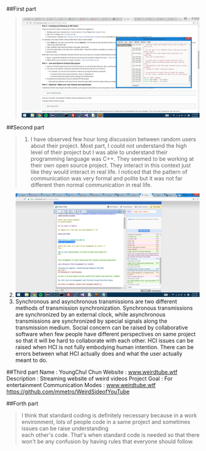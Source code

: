 ##First part
>![pic](Image/part1.jpg)

##Second part
> 1. I have observed few hour long discussion between random users about their project. Most part, I could not understand the high level of their project but I was able to understand
	their programming language was C++. They seemed to be working at their own open source project. They interact in this context just like they would interact in real life. I noticed 
	that the pattern of communication was very formal and polite but it was not far different then normal communication in real life.
  2. ![pic](Image/part3.jpg)
  4. Synchronous and asynchronous transmissions are two different methods of 
	transmission synchronization. Synchronous transmissions are synchronized by 
	an external clock, while asynchronous transmissions are synchronized by special 
	signals along the transmission medium.
	Social concern can be raised by collaborative software when few people have
	different perspectives on same project so that it will be hard to collaborate
	with each other.
	HCI issues can be raised when HCI is not fully embodying human intention.
	There can be errors between what HCI actually does and what the user actually
	meant to do.

##Third part
Name : YoungChul Chun
Website : www.weirdtube.wtf
Description : Streaming website of weird videos
Project Goal : For entertainment
Communication Modes : www.weirdtube.wtf
		  https://github.com/mmetro/WeirdSideofYouTube

##Forth part
>I think that standard coding is definitely necessary because in a work environment,
	lots of people code in a same project and sometimes issues can be raise understanding	
	each other's code. That's when standard code is needed so that there won't be any confusion
	by having rules that everyone should follow.	